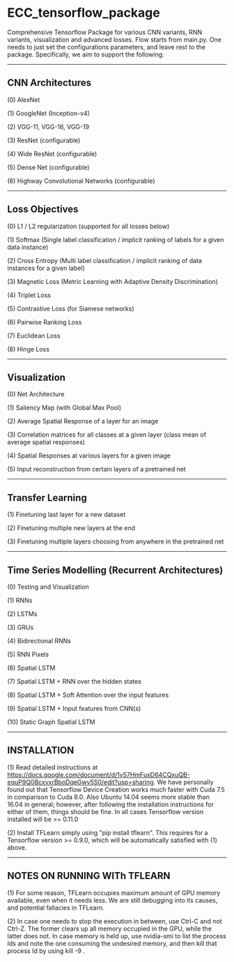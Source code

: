# ECC_tensorflow_package
Comprehensive Tensorflow Package for various CNN variants, RNN variants, visualization and advanced losses. Flow starts from main.py. One needs to just set the configurations parameters, and leave rest to the package. Specifically, we aim to support the following:

----------------------------
CNN Architectures
----------------------------
(0) AlexNet

(1) GoogleNet (Inception-v4)

(2) VGG-11, VGG-16, VGG-19

(3) ResNet (configurable)

(4) Wide ResNet (configurable)

(5) Dense Net (configurable)

(6) Highway Convolutional Networks (configurable)


----------------------------
Loss Objectives  
----------------------------
(0) L1 / L2 regularization (supported for all losses below)

(1) Softmax (Single label classification / implicit ranking of labels for a given data instance)

(2) Cross Entropy (Multi label classification / implicit ranking of data instances for a given label)

(3) Magnetic Loss (Metric Learning with Adaptive Density Discrimination)

(4) Triplet Loss  

(5) Contrastive Loss (for Siamese networks)

(6) Pairwise Ranking Loss 

(7) Euclidean Loss 

(8) Hinge Loss 

---------------------
Visualization  
---------------------
(0) Net Architecture 

(1) Saliency Map (with Global Max Pool) 

(2) Average Spatial Response of a layer for an image 

(3) Correlation matrices for all classes at a given layer (class mean of average spatial responses)

(4) Spatial Responses at various layers for a given image

(5) Input reconstruction from certain layers of a pretrained net 

---------------------------
Transfer Learning
---------------------------
(1) Finetuning last layer for a new dataset 

(2) Finetuning multiple new layers at the end 

(3) Finetuning multiple layers choosing from anywhere in the pretrained net 

------------------------------------------------
Time Series Modelling (Recurrent Architectures)   
------------------------------------------------
(0) Testing and Visualization

(1) RNNs

(2) LSTMs

(3) GRUs

(4) Bidirectional RNNs

(5) RNN Pixels

(6) Spatial LSTM 

(7) Spatial LSTM + RNN over the hidden states 

(8) Spatial LSTM + Soft Attention over the input features 

(9) Spatial LSTM + Input features from CNN(s)

(10) Static Graph Spatial LSTM 

-------------
INSTALLATION
-------------
(1) Read detailed instructions at https://docs.google.com/document/d/1y57HmFuxD64CQxuQB-equP9Q0BcxvxrBboDqeGwv5S0/edit?usp=sharing. We have personally found out that Tensorflow Device Creation works much faster with Cuda 7.5 in comparison to Cuda 8.0. Also Ubuntu 14.04 seems more stable than 16.04 in general; however, after following the installation instructions for either of them, things should be fine. In all cases Tensorflow version installed will be >= 0.11.0 

(2) Install TFLearn simply using "pip install tflearn". This requires for a Tensorflow version >= 0.9.0, which will be automatically satisfied with (1) above. 

------------------------------
NOTES ON RUNNING WITh TFLEARN 
------------------------------
(1) For some reason, TFLearn occupies maximum amount of GPU memory available, even when it needs less. We are still debugging into its causes, and potential fallacies in TFLearn. 

(2) In case one needs to stop the execution in between, use Ctrl-C and not Ctrl-Z. The former clears up all memory occupied in the GPU, while the latter does not. In case memory is held up, use nvidia-smi to list the process Ids and note the one consuming the undesired memory, and then kill that process Id by using kill -9 <pid>.
